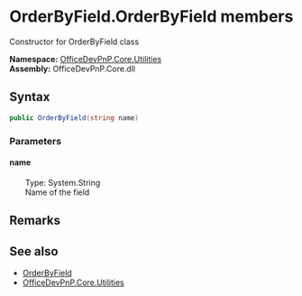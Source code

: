 # OrderByField.OrderByField members 
 Constructor for OrderByField class   

**Namespace:** [OfficeDevPnP.Core.Utilities](OfficeDevPnP.Core.Utilities.md)  
**Assembly:** OfficeDevPnP.Core.dll  
## Syntax
```C#
public OrderByField(string name)
```
### Parameters
#### name  
&emsp;&emsp;Type: System.String  
&emsp;&emsp;Name of the field  


## Remarks
  
## See also
- [OrderByField](OfficeDevPnP.Core.Utilities.OrderByField.md)
- [OfficeDevPnP.Core.Utilities](OfficeDevPnP.Core.Utilities.md)
